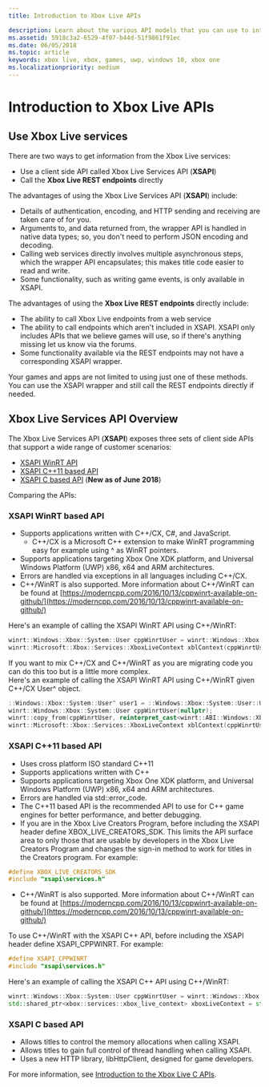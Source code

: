 ```yaml
---
title: Introduction to Xbox Live APIs

description: Learn about the various API models that you can use to interact with the Xbox Live service.
ms.assetid: 5918c3a2-6529-4f07-b44d-51f9861f91ec
ms.date: 06/05/2018
ms.topic: article
keywords: xbox live, xbox, games, uwp, windows 10, xbox one
ms.localizationpriority: medium
---
```

# Introduction to Xbox Live APIs

## Use Xbox Live services

There are two ways to get information from the Xbox Live services:

- Use a client side API called Xbox Live Services API (**XSAPI**)
- Call the **Xbox Live REST endpoints** directly

The advantages of using the Xbox Live Services API (**XSAPI**) include:

- Details of authentication, encoding, and HTTP sending and receiving are taken care of for you.
- Arguments to, and data returned from, the wrapper API is handled in native data types; so, you don't need to perform JSON encoding and decoding.
- Calling web services directly involves multiple asynchronous steps, which the wrapper API encapsulates; this makes title code easier to read and write.
- Some functionality, such as writing game events, is only available in XSAPI.

The advantages of using the **Xbox Live REST endpoints** directly include:

- The ability to call Xbox Live endpoints from a web service
- The ability to call endpoints which aren't included in XSAPI.  XSAPI only includes APIs that we believe games will use, so if there's anything missing let us know via the forums.
- Some functionality available via the REST endpoints may not have a corresponding XSAPI wrapper.

Your games and apps are not limited to using just one of these methods. You can use the XSAPI wrapper and still call the REST endpoints directly if needed.

## Xbox Live Services API Overview ##

The Xbox Live Services API (**XSAPI**) exposes three sets of client side APIs that support a wide range of customer scenarios:

- [XSAPI WinRT API](#xsapi-winrt-based-api)
- [XSAPI C++11 based API](#xsapi-c11-based-api)
- [XSAPI C based API](#xsapi-c-based-api) (**New as of June 2018**)

Comparing the APIs:

### XSAPI WinRT based API

- Supports applications written with C++/CX, C#, and JavaScript.
    - C++/CX is a Microsoft C++ extension to make WinRT programming easy for example using ^ as WinRT pointers.
- Supports applications targeting Xbox One XDK platform, and Universal Windows Platform (UWP) x86, x64 and ARM architectures.
- Errors are handled via exceptions in all languages including C++/CX.
- C++/WinRT is also supported.  More information about C++/WinRT can be found at [https://moderncpp.com/2016/10/13/cppwinrt-available-on-github/](https://moderncpp.com/2016/10/13/cppwinrt-available-on-github/)

Here's an example of calling the XSAPI WinRT API using C++/WinRT:

```c++
winrt::Windows::Xbox::System::User cppWinrtUser = winrt::Windows::Xbox::System::User::Users().GetAt(0);
winrt::Microsoft::Xbox::Services::XboxLiveContext xblContext(cppWinrtUser);
```

If you want to mix C++/CX and C++/WinRT as you are migrating code you can do this too but is a little more complex.  
Here's an example of calling the XSAPI WinRT API using C++/WinRT given C++/CX User^ object.

```c++
::Windows::Xbox::System::User^ user1 = ::Windows::Xbox::System::User::Users->GetAt(0);
winrt::Windows::Xbox::System::User cppWinrtUser(nullptr);
winrt::copy_from(cppWinrtUser, reinterpret_cast<winrt::ABI::Windows::Xbox::System::IUser*>(user1));
winrt::Microsoft::Xbox::Services::XboxLiveContext xblContext(cppWinrtUser);
```


### XSAPI C++11 based API

- Uses cross platform ISO standard C++11
- Supports applications written with C++
- Supports applications targeting Xbox One XDK platform, and Universal Windows Platform (UWP) x86, x64 and ARM architectures.
- Errors are handled via std::error_code.
- The C++11 based API is the recommended API to use for C++ game engines for better performance, and better debugging.
- If you are in the Xbox Live Creators Program, before including the XSAPI header define XBOX_LIVE_CREATORS_SDK. This limits the API surface area to only those that are usable by developers in the Xbox Live Creators Program and changes the sign-in method to work for titles in the Creators program.  For example:

```c++
#define XBOX_LIVE_CREATORS_SDK
#include "xsapi\services.h"
```

- C++/WinRT is also supported.  More information about C++/WinRT can be found at [https://moderncpp.com/2016/10/13/cppwinrt-available-on-github/](https://moderncpp.com/2016/10/13/cppwinrt-available-on-github/)

To use C++/WinRT with the XSAPI C++ API, before including the XSAPI header define XSAPI_CPPWINRT.  For example:

```c++
#define XSAPI_CPPWINRT
#include "xsapi\services.h"
```

Here's an example of calling the XSAPI C++ API using C++/WinRT:

```c++
winrt::Windows::Xbox::System::User cppWinrtUser = winrt::Windows::Xbox::System::User::Users().GetAt(0);
std::shared_ptr<xbox::services::xbox_live_context> xboxLiveContext = std::make_shared<xbox::services::xbox_live_context>(cppWinrtUser);
```

### XSAPI C based API

- Allows titles to control the memory allocations when calling XSAPI.
- Allows titles to gain full control of thread handling when calling XSAPI.
- Uses a new HTTP library, libHttpClient, designed for game developers.

For more information, see [Introduction to the Xbox Live C APIs](xsapi-flat-c.md).
